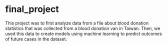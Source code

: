 # final_project

This project was to first analyze data from a file about blood donation statistics that was collected from a blood donation van in Taiwan.
Then, we used this data to create models using machine learning to predict outcomes of future cases in the dataset.
